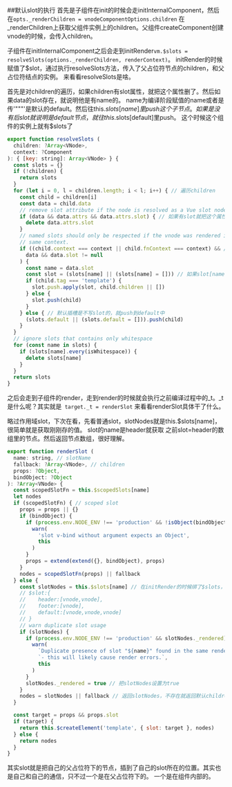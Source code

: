 ##默认slot的执行
首先是子组件在init的时候会走initInternalComponent，然后在```opts._renderChildren = vnodeComponentOptions.children```
在_renderChildren上获取父组件实例上的children。父组件createComponent创建vnode的时候，会传入children。

子组件在initInternalComponent之后会走到initRender```vm.$slots = resolveSlots(options._renderChildren, renderContext)```。
initRender的时候赋值了$slot，通过执行resolveSlots方法，传入了父占位符节点的children，和父占位符结点的实例。
来看看resolveSlots是啥。

首先是对children的遍历，如果children有slot属性，就把这个属性删了。然后如果data的slot存在，就说明他是有name的。
name为编译阶段赋值的name或者是传'"""'是默认的default。然后往this.$slots[name]里push这个子节点。
如果是没有后slot就说明是default节点，就往this.$slots[default]里push。
这个时候这个组件的实例上就有$slots了
```javascript 1.6
export function resolveSlots (
  children: ?Array<VNode>,
  context: ?Component
): { [key: string]: Array<VNode> } {
  const slots = {}
  if (!children) {
    return slots
  }
  for (let i = 0, l = children.length; i < l; i++) { // 遍历children
    const child = children[i]
    const data = child.data
    // remove slot attribute if the node is resolved as a Vue slot node
    if (data && data.attrs && data.attrs.slot) { // 如果有slot就把这个属性删了
      delete data.attrs.slot
    }
    // named slots should only be respected if the vnode was rendered in the
    // same context.
    if ((child.context === context || child.fnContext === context) && // 占位符节点和子节点的实例是一样的
      data && data.slot != null
    ) {
      const name = data.slot
      const slot = (slots[name] || (slots[name] = [])) // 如果slot[name]不存在就新建一个空数组，把child push进slot[name]中
      if (child.tag === 'template') {
        slot.push.apply(slot, child.children || [])
      } else {
        slot.push(child)
      }
    } else { // 默认插槽是不写slot的，就push到default中
      (slots.default || (slots.default = [])).push(child)
    }
  }
  // ignore slots that contains only whitespace
  for (const name in slots) {
    if (slots[name].every(isWhitespace)) {
      delete slots[name]
    }
  }
  return slots
}
```
之后会走到子组件的render，走到render的时候就会执行之前编译过程中的_t。_t是什么呢？其实就是```  target._t = renderSlot ```
来看看renderSlot具体干了什么。

略过作用域slot，下次在看，先看普通slot，slotNodes就是this.$slots[name]，很简单就是获取刚刚存的值。
slot的name是header就获取 之前slot=header的数组里的节点。然后返回节点数组，很好理解。
```javascript 1.6
export function renderSlot (
  name: string, // slotName
  fallback: ?Array<VNode>, // children
  props: ?Object,
  bindObject: ?Object
): ?Array<VNode> {
  const scopedSlotFn = this.$scopedSlots[name]
  let nodes
  if (scopedSlotFn) { // scoped slot
    props = props || {}
    if (bindObject) {
      if (process.env.NODE_ENV !== 'production' && !isObject(bindObject)) {
        warn(
          'slot v-bind without argument expects an Object',
          this
        )
      }
      props = extend(extend({}, bindObject), props)
    }
    nodes = scopedSlotFn(props) || fallback
  } else {
    const slotNodes = this.$slots[name] // 在initRender的时候绑了$slots，$slots走了resolveSlots方法，其实就是将有slot的节点,push到对象的slot数组里，然后合成一个对象。
    // $slot:{
    //    header:[vnode,vnode],
    //    footer:[vnode],
    //    default:[vnode,vnode,vnode]
    // }
    // warn duplicate slot usage
    if (slotNodes) {
      if (process.env.NODE_ENV !== 'production' && slotNodes._rendered) {
        warn(
          `Duplicate presence of slot "${name}" found in the same render tree ` +
          `- this will likely cause render errors.`,
          this
        )
      }
      slotNodes._rendered = true // 把slotNodes设置为true
    }
    nodes = slotNodes || fallback // 返回slotNodes，不存在就返回默认children
  }

  const target = props && props.slot
  if (target) {
    return this.$createElement('template', { slot: target }, nodes)
  } else {
    return nodes
  }
}
```
其实slot就是把自己的父占位符下的节点，插到了自己的slot所在的位置。其实也是自己和自己的通信，只不过一个是在父占位符下的。
一个是在组件内部的。
